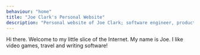 ```yaml
---
behaviour: "home"
title: "Joe Clark's Personal Website"
description: "Personal website of Joe Clark; software engineer, product manager and tinkerer"
---
```

Hi there. Welcome to my little slice of the Internet. My name is Joe. I like video games, travel and writing software!
